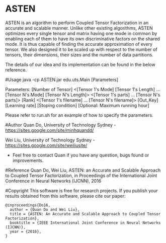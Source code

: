 # ASTEN
ASTEN is an algorithm to perform Coupled Tensor Factorization in an accurate and scalable manner. Unlike other existing algorithms, ASTEN optimizes every single tensor and matrix having one mode in common by enabling each of them to have its own discriminative factors on the shared mode. It is thus capable of finding the accurate approximation of every tensor. We also designed it to be scaled up with respect to the number of tensors, their dimensions, their sizes and the number of data partitions.

The details of our idea and its implementation can be found in the below reference. 

#Usage
java -cp ASTEN.jar edu.uts.Main [Parameters]

Parameters: [Number of Tensor] <[Tensor 1's Mode] [Tensor 1's Length] ... [Tensor N's Mode] [Tensor N's Length]> <[Tensor 1's parts] ... [Tensor N's parts]> [Rank] <[Tensor 1's filename] ... [Tensor N's filename]> [Out_Key] [Learning rate] [Stoping condition] [Optional: Maximum running hour]
  
Please refer to run.sh for an example of how to specify the parameters.

#Author
Quan Do, University of Technology Sydney - https://sites.google.com/site/minhquandd/

Wei Liu, University of Technology Sydney - https://sites.google.com/site/weiliusite/

* Feel free to contact Quan if you have any question, bugs found or improvements.

#Reference
Quan Do, Wei Liu, ASTEN: an Accurate and Scalable Approach to Coupled Tensor Factorization, in Proceedings of the International Joint Conference in Neural Networks (IJCNN), 2016 

#Copyright
This software is free for research projects. If you publish your results obtained from this software, please cite our paper:

    @inproceedings{Do16,
      author = {Quan Do and Wei Liu},
      title = {ASTEN: An Accurate and Scalable Approach to Coupled Tensor Factorization},
      booktitle = {IEEE International Joint Conference in Neural Networks (IJCNN)},
      year = {2016},
    }
